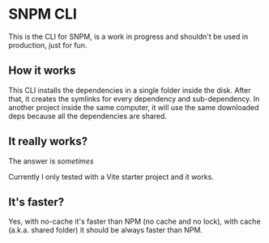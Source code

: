 # SNPM CLI
This is the CLI for SNPM, is a work in progress and shouldn't be used in production, just for fun.

## How it works

This CLI installs the dependencies in a single folder inside the disk. After that, it creates the symlinks for every dependency and sub-dependency.
In another project inside the same computer, it will use the same downloaded deps because all the dependencies are shared.

## It really works?
The answer is *sometimes*

Currently I only tested with a Vite starter project and it works.

## It's faster?
Yes, with no-cache it's faster than NPM (no cache and no lock), with cache (a.k.a. shared folder) it should be always faster than NPM.
